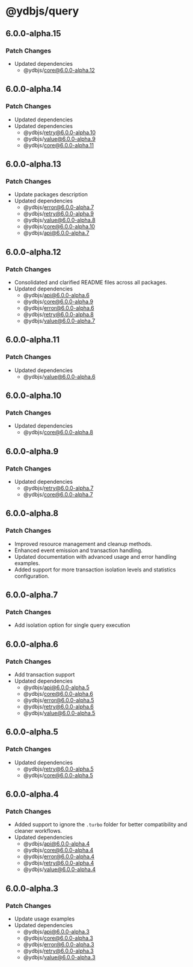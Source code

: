 # @ydbjs/query

## 6.0.0-alpha.15

### Patch Changes

- Updated dependencies
  - @ydbjs/core@6.0.0-alpha.12

## 6.0.0-alpha.14

### Patch Changes

- Updated dependencies
- Updated dependencies
  - @ydbjs/retry@6.0.0-alpha.10
  - @ydbjs/value@6.0.0-alpha.9
  - @ydbjs/core@6.0.0-alpha.11

## 6.0.0-alpha.13

### Patch Changes

- Update packages description
- Updated dependencies
  - @ydbjs/error@6.0.0-alpha.7
  - @ydbjs/retry@6.0.0-alpha.9
  - @ydbjs/value@6.0.0-alpha.8
  - @ydbjs/core@6.0.0-alpha.10
  - @ydbjs/api@6.0.0-alpha.7

## 6.0.0-alpha.12

### Patch Changes

- Consolidated and clarified README files across all packages.
- Updated dependencies
  - @ydbjs/api@6.0.0-alpha.6
  - @ydbjs/core@6.0.0-alpha.9
  - @ydbjs/error@6.0.0-alpha.6
  - @ydbjs/retry@6.0.0-alpha.8
  - @ydbjs/value@6.0.0-alpha.7

## 6.0.0-alpha.11

### Patch Changes

- Updated dependencies
  - @ydbjs/value@6.0.0-alpha.6

## 6.0.0-alpha.10

### Patch Changes

- Updated dependencies
  - @ydbjs/core@6.0.0-alpha.8

## 6.0.0-alpha.9

### Patch Changes

- Updated dependencies
  - @ydbjs/retry@6.0.0-alpha.7
  - @ydbjs/core@6.0.0-alpha.7

## 6.0.0-alpha.8

### Patch Changes

- Improved resource management and cleanup methods.
- Enhanced event emission and transaction handling.
- Updated documentation with advanced usage and error handling examples.
- Added support for more transaction isolation levels and statistics configuration.

## 6.0.0-alpha.7

### Patch Changes

- Add isolation option for single query execution

## 6.0.0-alpha.6

### Patch Changes

- Add transaction support
- Updated dependencies
  - @ydbjs/api@6.0.0-alpha.5
  - @ydbjs/core@6.0.0-alpha.6
  - @ydbjs/error@6.0.0-alpha.5
  - @ydbjs/retry@6.0.0-alpha.6
  - @ydbjs/value@6.0.0-alpha.5

## 6.0.0-alpha.5

### Patch Changes

- Updated dependencies
  - @ydbjs/retry@6.0.0-alpha.5
  - @ydbjs/core@6.0.0-alpha.5

## 6.0.0-alpha.4

### Patch Changes

- Added support to ignore the `.turbo` folder for better compatibility and cleaner workflows.
- Updated dependencies
  - @ydbjs/api@6.0.0-alpha.4
  - @ydbjs/core@6.0.0-alpha.4
  - @ydbjs/error@6.0.0-alpha.4
  - @ydbjs/retry@6.0.0-alpha.4
  - @ydbjs/value@6.0.0-alpha.4

## 6.0.0-alpha.3

### Patch Changes

- Update usage examples
- Updated dependencies
  - @ydbjs/api@6.0.0-alpha.3
  - @ydbjs/core@6.0.0-alpha.3
  - @ydbjs/error@6.0.0-alpha.3
  - @ydbjs/retry@6.0.0-alpha.3
  - @ydbjs/value@6.0.0-alpha.3
